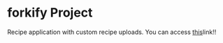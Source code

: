 # forkify Project

Recipe application with custom recipe uploads.
You can access <a href="https://forkify-lxy.netlify.app/">this<a>link!!
